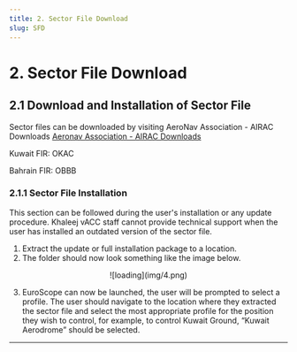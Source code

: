 ```yaml
---
title: 2. Sector File Download
slug: SFD
---
```


# 2. Sector File Download
## 2.1 Download and Installation of Sector File
Sector files can be downloaded by visiting AeroNav Association - AIRAC Downloads [Aeronav Association - AIRAC Downloads](https://files.aero-nav.com)

Kuwait FIR: OKAC

Bahrain FIR: OBBB

### 2.1.1 Sector File Installation

This section can be followed during the user's installation or any update procedure. Khaleej vACC staff cannot provide technical support when the user has installed an outdated version of the sector file.

1. Extract the update or full installation package to a location. 
2. The folder should now look something like the image below. 

<p align="center">![loading](img/4.png)</p>

3. EuroScope can now be launched, the user will be prompted to select a profile. The user should navigate to the location where they extracted the sector file and select the most appropriate profile for the position they wish to control, for example, to control Kuwait Ground, “Kuwait Aerodrome” should be selected.

---
